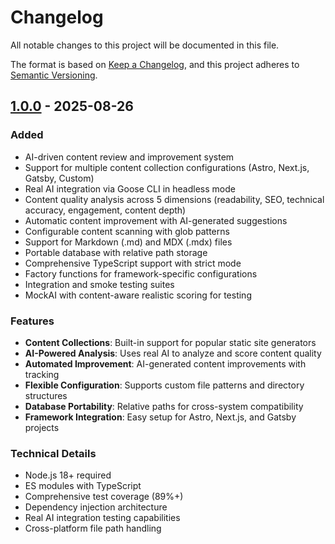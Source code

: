 # Changelog

All notable changes to this project will be documented in this file.

The format is based on [Keep a Changelog](https://keepachangelog.com/en/1.0.0/),
and this project adheres to [Semantic Versioning](https://semver.org/spec/v2.0.0.html).

## [1.0.0] - 2025-08-26

### Added
- AI-driven content review and improvement system
- Support for multiple content collection configurations (Astro, Next.js, Gatsby, Custom)
- Real AI integration via Goose CLI in headless mode
- Content quality analysis across 5 dimensions (readability, SEO, technical accuracy, engagement, content depth)
- Automatic content improvement with AI-generated suggestions
- Configurable content scanning with glob patterns
- Support for Markdown (.md) and MDX (.mdx) files
- Portable database with relative path storage
- Comprehensive TypeScript support with strict mode
- Factory functions for framework-specific configurations
- Integration and smoke testing suites
- MockAI with content-aware realistic scoring for testing

### Features
- **Content Collections**: Built-in support for popular static site generators
- **AI-Powered Analysis**: Uses real AI to analyze and score content quality
- **Automated Improvement**: AI-generated content improvements with tracking
- **Flexible Configuration**: Supports custom file patterns and directory structures
- **Database Portability**: Relative paths for cross-system compatibility
- **Framework Integration**: Easy setup for Astro, Next.js, and Gatsby projects

### Technical Details
- Node.js 18+ required
- ES modules with TypeScript
- Comprehensive test coverage (89%+)
- Dependency injection architecture
- Real AI integration testing capabilities
- Cross-platform file path handling

[1.0.0]: https://github.com/oletizi/shakespeare/releases/tag/v1.0.0